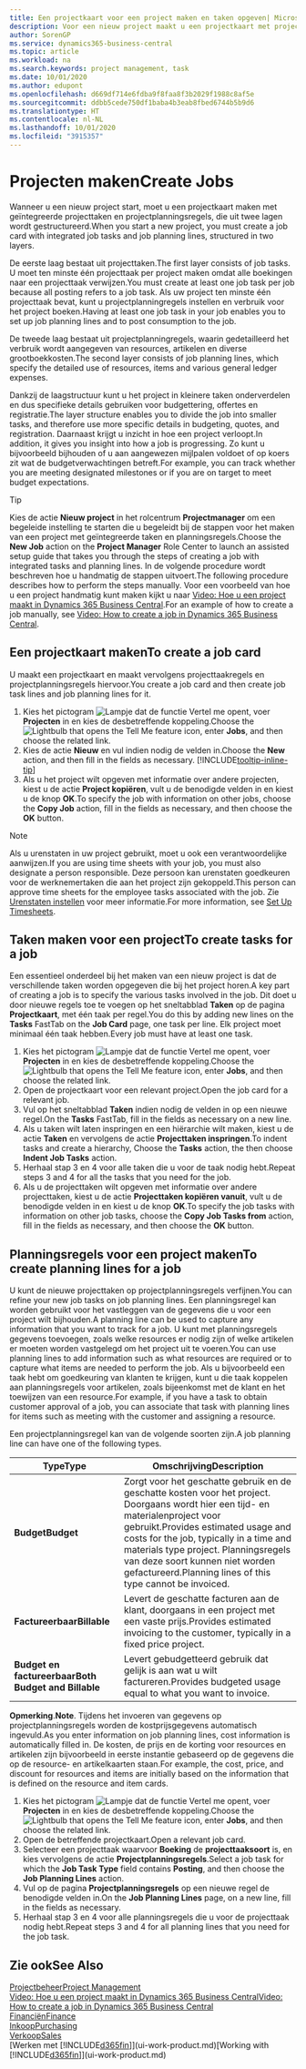 ```yaml
---
title: Een projectkaart voor een project maken en taken opgeven| Microsoft Docs'
description: Voor een nieuw project maakt u een projectkaart met projecttaken en planningsregels om u te helpen voortgang en budgetten te beheren.
author: SorenGP
ms.service: dynamics365-business-central
ms.topic: article
ms.workload: na
ms.search.keywords: project management, task
ms.date: 10/01/2020
ms.author: edupont
ms.openlocfilehash: d669df714e6fdba9f8faa8f3b2029f1988c8af5e
ms.sourcegitcommit: ddbb5cede750df1baba4b3eab8fbed6744b5b9d6
ms.translationtype: HT
ms.contentlocale: nl-NL
ms.lasthandoff: 10/01/2020
ms.locfileid: "3915357"
---
```

# <a name="create-jobs"></a><span data-ttu-id="d20f9-103">Projecten maken</span><span class="sxs-lookup"><span data-stu-id="d20f9-103">Create Jobs</span></span>
<span data-ttu-id="d20f9-104">Wanneer u een nieuw project start, moet u een projectkaart maken met geïntegreerde projecttaken en projectplanningsregels, die uit twee lagen wordt gestructureerd.</span><span class="sxs-lookup"><span data-stu-id="d20f9-104">When you start a new project, you must create a job card with integrated job tasks and job planning lines, structured in two layers.</span></span>  

<span data-ttu-id="d20f9-105">De eerste laag bestaat uit projecttaken.</span><span class="sxs-lookup"><span data-stu-id="d20f9-105">The first layer consists of job tasks.</span></span> <span data-ttu-id="d20f9-106">U moet ten minste één projecttaak per project maken omdat alle boekingen naar een projecttaak verwijzen.</span><span class="sxs-lookup"><span data-stu-id="d20f9-106">You must create at least one job task per job because all posting refers to a job task.</span></span> <span data-ttu-id="d20f9-107">Als uw project ten minste één projecttaak bevat, kunt u projectplanningregels instellen en verbruik voor het project boeken.</span><span class="sxs-lookup"><span data-stu-id="d20f9-107">Having at least one job task in your job enables you to set up job planning lines and to post consumption to the job.</span></span>

<span data-ttu-id="d20f9-108">De tweede laag bestaat uit projectplanningregels, waarin gedetailleerd het verbruik wordt aangegeven van resources, artikelen en diverse grootboekkosten.</span><span class="sxs-lookup"><span data-stu-id="d20f9-108">The second layer consists of job planning lines, which specify the detailed use of resources, items and various general ledger expenses.</span></span>

<span data-ttu-id="d20f9-109">Dankzij de laagstructuur kunt u het project in kleinere taken onderverdelen en dus specifieke details gebruiken voor budgettering, offertes en registratie.</span><span class="sxs-lookup"><span data-stu-id="d20f9-109">The layer structure enables you to divide the job into smaller tasks, and therefore use more specific details in budgeting, quotes, and registration.</span></span> <span data-ttu-id="d20f9-110">Daarnaast krijgt u inzicht in hoe een project verloopt.</span><span class="sxs-lookup"><span data-stu-id="d20f9-110">In addition, it gives you insight into how a job is progressing.</span></span> <span data-ttu-id="d20f9-111">Zo kunt u bijvoorbeeld bijhouden of u aan aangewezen mijlpalen voldoet of op koers zit wat de budgetverwachtingen betreft.</span><span class="sxs-lookup"><span data-stu-id="d20f9-111">For example, you can track whether you are meeting designated milestones or if you are on target to meet budget expectations.</span></span>

> [!TIP]
> <span data-ttu-id="d20f9-112">Kies de actie **Nieuw project** in het rolcentrum **Projectmanager** om een begeleide instelling te starten die u begeleidt bij de stappen voor het maken van een project met geïntegreerde taken en planningsregels.</span><span class="sxs-lookup"><span data-stu-id="d20f9-112">Choose the **New Job** action on the **Project Manager** Role Center to launch an assisted setup guide that takes you through the steps of creating a job with integrated tasks and planning lines.</span></span> <span data-ttu-id="d20f9-113">In de volgende procedure wordt beschreven hoe u handmatig de stappen uitvoert.</span><span class="sxs-lookup"><span data-stu-id="d20f9-113">The following procedure describes how to perform the steps manually.</span></span> <span data-ttu-id="d20f9-114">Voor een voorbeeld van hoe u een project handmatig kunt maken kijkt u naar [Video: Hoe u een project maakt in Dynamics 365 Business Central](https://www.youtube.com/watch?v=VqaPWr7BWmw).</span><span class="sxs-lookup"><span data-stu-id="d20f9-114">For an example of how to create a job manually, see [Video: How to create a job in Dynamics 365 Business Central](https://www.youtube.com/watch?v=VqaPWr7BWmw).</span></span>

## <a name="to-create-a-job-card"></a><span data-ttu-id="d20f9-115">Een projectkaart maken</span><span class="sxs-lookup"><span data-stu-id="d20f9-115">To create a job card</span></span>
<span data-ttu-id="d20f9-116">U maakt een projectkaart en maakt vervolgens projecttaakregels en projectplanningsregels hiervoor.</span><span class="sxs-lookup"><span data-stu-id="d20f9-116">You create a job card and then create job task lines and job planning lines for it.</span></span>

1. <span data-ttu-id="d20f9-117">Kies het pictogram ![Lampje dat de functie Vertel me opent](media/ui-search/search_small.png "Vertel me wat u wilt doen"), voer **Projecten** in en kies de desbetreffende koppeling.</span><span class="sxs-lookup"><span data-stu-id="d20f9-117">Choose the ![Lightbulb that opens the Tell Me feature](media/ui-search/search_small.png "Tell me what you want to do") icon, enter **Jobs**, and then choose the related link.</span></span>  
2. <span data-ttu-id="d20f9-118">Kies de actie **Nieuw** en vul indien nodig de velden in.</span><span class="sxs-lookup"><span data-stu-id="d20f9-118">Choose the **New** action, and then fill in the fields as necessary.</span></span> [!INCLUDE[tooltip-inline-tip](includes/tooltip-inline-tip_md.md)]
3. <span data-ttu-id="d20f9-119">Als u het project wilt opgeven met informatie over andere projecten, kiest u de actie **Project kopiëren**, vult u de benodigde velden in en kiest u de knop **OK**.</span><span class="sxs-lookup"><span data-stu-id="d20f9-119">To specify the job with information on other jobs, choose the **Copy Job** action, fill in the fields as necessary, and then choose the **OK** button.</span></span>

> [!NOTE]  
>   <span data-ttu-id="d20f9-120">Als u urenstaten in uw project gebruikt, moet u ook een verantwoordelijke aanwijzen.</span><span class="sxs-lookup"><span data-stu-id="d20f9-120">If you are using time sheets with your job, you must also designate a person responsible.</span></span> <span data-ttu-id="d20f9-121">Deze persoon kan urenstaten goedkeuren voor de werknemertaken die aan het project zijn gekoppeld.</span><span class="sxs-lookup"><span data-stu-id="d20f9-121">This person can approve time sheets for the employee tasks associated with the job.</span></span> <span data-ttu-id="d20f9-122">Zie [Urenstaten instellen](projects-how-setup-time-sheets.md) voor meer informatie.</span><span class="sxs-lookup"><span data-stu-id="d20f9-122">For more information, see [Set Up Timesheets](projects-how-setup-time-sheets.md).</span></span>

## <a name="to-create-tasks-for-a-job"></a><span data-ttu-id="d20f9-123">Taken maken voor een project</span><span class="sxs-lookup"><span data-stu-id="d20f9-123">To create tasks for a job</span></span>
<span data-ttu-id="d20f9-124">Een essentieel onderdeel bij het maken van een nieuw project is dat de verschillende taken worden opgegeven die bij het project horen.</span><span class="sxs-lookup"><span data-stu-id="d20f9-124">A key part of creating a job is to specify the various tasks involved in the job.</span></span> <span data-ttu-id="d20f9-125">Dit doet u door nieuwe regels toe te voegen op het sneltabblad **Taken** op de pagina **Projectkaart**, met één taak per regel.</span><span class="sxs-lookup"><span data-stu-id="d20f9-125">You do this by adding new lines on the **Tasks** FastTab on the **Job Card** page, one task per line.</span></span> <span data-ttu-id="d20f9-126">Elk project moet minimaal één taak hebben.</span><span class="sxs-lookup"><span data-stu-id="d20f9-126">Every job must have at least one task.</span></span>

1. <span data-ttu-id="d20f9-127">Kies het pictogram ![Lampje dat de functie Vertel me opent](media/ui-search/search_small.png "Vertel me wat u wilt doen"), voer **Projecten** in en kies de desbetreffende koppeling.</span><span class="sxs-lookup"><span data-stu-id="d20f9-127">Choose the ![Lightbulb that opens the Tell Me feature](media/ui-search/search_small.png "Tell me what you want to do") icon, enter **Jobs**, and then choose the related link.</span></span>
2. <span data-ttu-id="d20f9-128">Open de projectkaart voor een relevant project.</span><span class="sxs-lookup"><span data-stu-id="d20f9-128">Open the job card for a relevant job.</span></span>
3. <span data-ttu-id="d20f9-129">Vul op het sneltabblad **Taken** indien nodig de velden in op een nieuwe regel.</span><span class="sxs-lookup"><span data-stu-id="d20f9-129">On the **Tasks** FastTab, fill in the fields as necessary on a new line.</span></span>
4. <span data-ttu-id="d20f9-130">Als u taken wilt laten inspringen en een hiërarchie wilt maken, kiest u de actie **Taken** en vervolgens de actie **Projecttaken inspringen**.</span><span class="sxs-lookup"><span data-stu-id="d20f9-130">To indent tasks and create a hierarchy, Choose the **Tasks** action, the then choose **Indent Job Tasks** action.</span></span>
5. <span data-ttu-id="d20f9-131">Herhaal stap 3 en 4 voor alle taken die u voor de taak nodig hebt.</span><span class="sxs-lookup"><span data-stu-id="d20f9-131">Repeat steps 3 and 4 for all the tasks that you need for the job.</span></span>
6. <span data-ttu-id="d20f9-132">Als u de projecttaken wilt opgeven met informatie over andere projecttaken, kiest u de actie **Projecttaken kopiëren vanuit**, vult u de benodigde velden in en kiest u de knop **OK**.</span><span class="sxs-lookup"><span data-stu-id="d20f9-132">To specify the job tasks with information on other job tasks, choose the **Copy Job Tasks from** action, fill in the fields as necessary, and then choose the **OK** button.</span></span>

## <a name="to-create-planning-lines-for-a-job"></a><span data-ttu-id="d20f9-133">Planningsregels voor een project maken</span><span class="sxs-lookup"><span data-stu-id="d20f9-133">To create planning lines for a job</span></span>
<span data-ttu-id="d20f9-134">U kunt de nieuwe projecttaken op projectplanningsregels verfijnen.</span><span class="sxs-lookup"><span data-stu-id="d20f9-134">You can refine your new job tasks on job planning lines.</span></span> <span data-ttu-id="d20f9-135">Een planningsregel kan worden gebruikt voor het vastleggen van de gegevens die u voor een project wilt bijhouden.</span><span class="sxs-lookup"><span data-stu-id="d20f9-135">A planning line can be used to capture any information that you want to track for a job.</span></span> <span data-ttu-id="d20f9-136">U kunt met planningsregels gegevens toevoegen, zoals welke resources er nodig zijn of welke artikelen er moeten worden vastgelegd om het project uit te voeren.</span><span class="sxs-lookup"><span data-stu-id="d20f9-136">You can use planning lines to add information such as what resources are required or to capture what items are needed to perform the job.</span></span> <span data-ttu-id="d20f9-137">Als u bijvoorbeeld een taak hebt om goedkeuring van klanten te krijgen, kunt u die taak koppelen aan planningsregels voor artikelen, zoals bijeenkomst met de klant en het toewijzen van een resource.</span><span class="sxs-lookup"><span data-stu-id="d20f9-137">For example, if you have a task to obtain customer approval of a job, you can associate that task with planning lines for items such as meeting with the customer and assigning a resource.</span></span>  

<span data-ttu-id="d20f9-138">Een projectplanningsregel kan van de volgende soorten zijn.</span><span class="sxs-lookup"><span data-stu-id="d20f9-138">A job planning line can have one of the following types.</span></span>  

| <span data-ttu-id="d20f9-139">Type</span><span class="sxs-lookup"><span data-stu-id="d20f9-139">Type</span></span> | <span data-ttu-id="d20f9-140">Omschrijving</span><span class="sxs-lookup"><span data-stu-id="d20f9-140">Description</span></span> |
| --- | --- |
| <span data-ttu-id="d20f9-141">**Budget**</span><span class="sxs-lookup"><span data-stu-id="d20f9-141">**Budget**</span></span> |<span data-ttu-id="d20f9-142">Zorgt voor het geschatte gebruik en de geschatte kosten voor het project. Doorgaans wordt hier een tijd- en materialenproject voor gebruikt.</span><span class="sxs-lookup"><span data-stu-id="d20f9-142">Provides estimated usage and costs for the job, typically in a time and materials type project.</span></span> <span data-ttu-id="d20f9-143">Planningsregels van deze soort kunnen niet worden gefactureerd.</span><span class="sxs-lookup"><span data-stu-id="d20f9-143">Planning lines of this type cannot be invoiced.</span></span> |
| <span data-ttu-id="d20f9-144">**Factureerbaar**</span><span class="sxs-lookup"><span data-stu-id="d20f9-144">**Billable**</span></span> |<span data-ttu-id="d20f9-145">Levert de geschatte facturen aan de klant, doorgaans in een project met een vaste prijs.</span><span class="sxs-lookup"><span data-stu-id="d20f9-145">Provides estimated invoicing to the customer, typically in a fixed price project.</span></span> |
| <span data-ttu-id="d20f9-146">**Budget en factureerbaar**</span><span class="sxs-lookup"><span data-stu-id="d20f9-146">**Both Budget and Billable**</span></span> |<span data-ttu-id="d20f9-147">Levert gebudgetteerd gebruik dat gelijk is aan wat u wilt factureren.</span><span class="sxs-lookup"><span data-stu-id="d20f9-147">Provides budgeted usage equal to what you want to invoice.</span></span> |

<span data-ttu-id="d20f9-148">**Opmerking**.</span><span class="sxs-lookup"><span data-stu-id="d20f9-148">**Note**.</span></span> <span data-ttu-id="d20f9-149">Tijdens het invoeren van gegevens op projectplanningsregels worden de kostprijsgegevens automatisch ingevuld.</span><span class="sxs-lookup"><span data-stu-id="d20f9-149">As you enter information on job planning lines, cost information is automatically filled in.</span></span> <span data-ttu-id="d20f9-150">De kosten, de prijs en de korting voor resources en artikelen zijn bijvoorbeeld in eerste instantie gebaseerd op de gegevens die op de resource- en artikelkaarten staan.</span><span class="sxs-lookup"><span data-stu-id="d20f9-150">For example, the cost, price, and discount for resources and items are initially based on the information that is defined on the resource and item cards.</span></span>

1. <span data-ttu-id="d20f9-151">Kies het pictogram ![Lampje dat de functie Vertel me opent](media/ui-search/search_small.png "Vertel me wat u wilt doen"), voer **Projecten** in en kies de desbetreffende koppeling.</span><span class="sxs-lookup"><span data-stu-id="d20f9-151">Choose the ![Lightbulb that opens the Tell Me feature](media/ui-search/search_small.png "Tell me what you want to do") icon, enter **Jobs**, and then choose the related link.</span></span>
2. <span data-ttu-id="d20f9-152">Open de betreffende projectkaart.</span><span class="sxs-lookup"><span data-stu-id="d20f9-152">Open a relevant job card.</span></span>
3. <span data-ttu-id="d20f9-153">Selecteer een projecttaak waarvoor **Boeking** de **projecttaaksoort** is, en kies vervolgens de actie **Projectplanningsregels**.</span><span class="sxs-lookup"><span data-stu-id="d20f9-153">Select a job task for which the **Job Task Type** field contains **Posting**, and then choose the **Job Planning Lines** action.</span></span>  
4. <span data-ttu-id="d20f9-154">Vul op de pagina **Projectplanningsregels** op een nieuwe regel de benodigde velden in.</span><span class="sxs-lookup"><span data-stu-id="d20f9-154">On the **Job Planning Lines** page, on a new line, fill in the fields as necessary.</span></span>
5. <span data-ttu-id="d20f9-155">Herhaal stap 3 en 4 voor alle planningsregels die u voor de projecttaak nodig hebt.</span><span class="sxs-lookup"><span data-stu-id="d20f9-155">Repeat steps 3 and 4 for all planning lines that you need for the job task.</span></span>

## <a name="see-also"></a><span data-ttu-id="d20f9-156">Zie ook</span><span class="sxs-lookup"><span data-stu-id="d20f9-156">See Also</span></span>

[<span data-ttu-id="d20f9-157">Projectbeheer</span><span class="sxs-lookup"><span data-stu-id="d20f9-157">Project Management</span></span>](projects-manage-projects.md)  
[<span data-ttu-id="d20f9-158">Video: Hoe u een project maakt in Dynamics 365 Business Central</span><span class="sxs-lookup"><span data-stu-id="d20f9-158">Video: How to create a job in Dynamics 365 Business Central</span></span>](https://www.youtube.com/watch?v=VqaPWr7BWmw)  
[<span data-ttu-id="d20f9-159">Financiën</span><span class="sxs-lookup"><span data-stu-id="d20f9-159">Finance</span></span>](finance.md)  
[<span data-ttu-id="d20f9-160">Inkoop</span><span class="sxs-lookup"><span data-stu-id="d20f9-160">Purchasing</span></span>](purchasing-manage-purchasing.md)  
[<span data-ttu-id="d20f9-161">Verkoop</span><span class="sxs-lookup"><span data-stu-id="d20f9-161">Sales</span></span>](sales-manage-sales.md)  
<span data-ttu-id="d20f9-162">[Werken met [!INCLUDE[d365fin](includes/d365fin_md.md)]](ui-work-product.md)</span><span class="sxs-lookup"><span data-stu-id="d20f9-162">[Working with [!INCLUDE[d365fin](includes/d365fin_md.md)]](ui-work-product.md)</span></span>  
